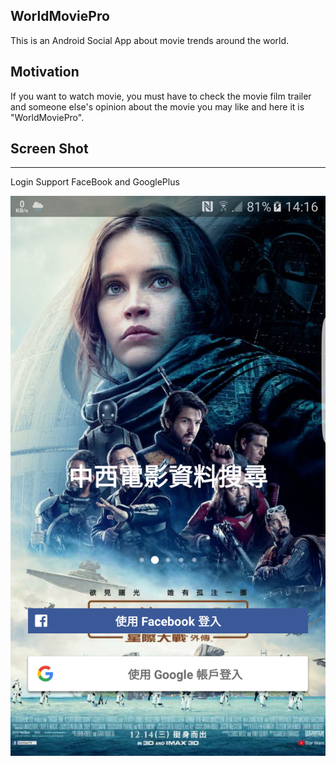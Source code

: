 ## WorldMoviePro

This is an Android Social App about movie trends around the world.

## Motivation

If you want to watch movie, you must have to check the movie film trailer and someone else's opinion about the movie you may like and here it is "WorldMoviePro". 

## Screen Shot
--------------

Login Support FaceBook and GooglePlus

<a href="https://github.com/SIMPLYBOYS/WorldMoviesPro"><img src="https://github.com/SIMPLYBOYS/WorldMoviesPro/blob/master/blog/Screenshot_20161229-141625.png"/></a>

